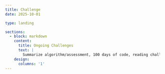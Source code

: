 ```yaml
---
title: Challenge
date: 2025-10-01

type: landing

sections:
  - block: markdown
    content:
      title: Ongoing Challenges
      text: |
        Summarize algorithm/assessment, 100 days of code, reading challenges, etc.
    design:
      columns: '1'
---
```



